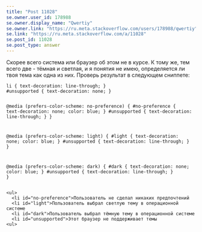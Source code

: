 ```yaml
---
title: "Post 11028"
se.owner.user_id: 178988
se.owner.display_name: "Qwertiy"
se.owner.link: "https://ru.meta.stackoverflow.com/users/178988/qwertiy"
se.link: "https://ru.meta.stackoverflow.com/a/11028"
se.post_id: 11028
se.post_type: answer
---
```

<p>Скорее всего система или браузер об этом не в курсе. К тому же, тем всего две - тёмная и светлая, и я понятия не имею, определяется ли твоя тема как одна из них. Проверь результат в следующем сниппете:</p>
<p><div class="snippet" data-lang="js" data-hide="false" data-console="true" data-babel="false">
<div class="snippet-code">
<pre class="snippet-code-css lang-css prettyprint-override"><code>li { text-decoration: line-through; }
#unsupported { text-decoration: none; }

@media (prefers-color-scheme: no-preference) {
  #no-preference { text-decoration: none; color: blue; }
  #unsupported { text-decoration: line-through; }
}

@media (prefers-color-scheme: light) {
  #light { text-decoration: none; color: blue; }
  #unsupported { text-decoration: line-through; }
}

@media (prefers-color-scheme: dark) {
  #dark { text-decoration: none; color: blue; }
  #unsupported { text-decoration: line-through; }
}</code></pre>
<pre class="snippet-code-html lang-html prettyprint-override"><code>&lt;ul&gt;
  &lt;li id="no-preference"&gt;Пользователь не сделал никаких предпочтений
  &lt;li id="light"&gt;Пользователь выбрал светлую тему в операционной системе
  &lt;li id="dark"&gt;Пользователь выбрал тёмную тему в операционной системе
  &lt;li id="unsupported"&gt;Этот браузер не поддерживает темы
&lt;ul&gt;</code></pre>
</div>
</div>
</p>
